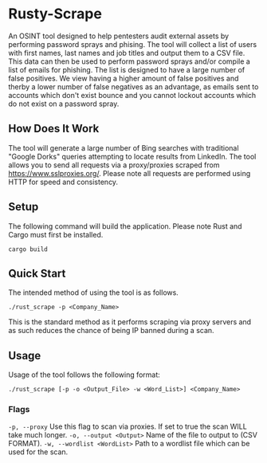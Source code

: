 # Rusty-Scrape
An OSINT tool designed to help pentesters audit external assets by performing password sprays and phising. The tool will collect a list of users with first names, last names and job titles and output them to a CSV file. This data can then be used to perform password sprays and/or compile a list of emails for phishing. The list is designed to have a large number of false positives. We view having a higher amount of false positives and therby a lower number of false negatives as an advantage, as emails sent to accounts which don't exist bounce and you cannot lockout accounts which do not exist on a password spray.

## How Does It Work
The tool will generate a large number of Bing searches with traditional "Google Dorks" queries attempting to locate results from LinkedIn. The tool allows you to send all requests via a proxy/proxies scraped from https://www.sslproxies.org/. Please note all requests are performed using HTTP for speed and consistency.

## Setup
The following command will build the application. Please note Rust and Cargo must first be installed.

```cargo build ```

## Quick Start
The intended method of using the tool is as follows.

```./rust_scrape -p <Company_Name>```

This is the standard method as it performs scraping via proxy servers and as such reduces the chance of being IP banned during a scan.

## Usage
Usage of the tool follows the following format:

`./rust_scrape [-p -o <Output_File> -w <Word_List>] <Company_Name>`

### Flags
`-p, --proxy`      Use this flag to scan via proxies. If set to true the scan WILL take much longer.
`-o, --output <Output>`        Name of the file to output to (CSV FORMAT).
`-w, --wordlist <WordList>`    Path to a wordlist file which can be used for the scan.
